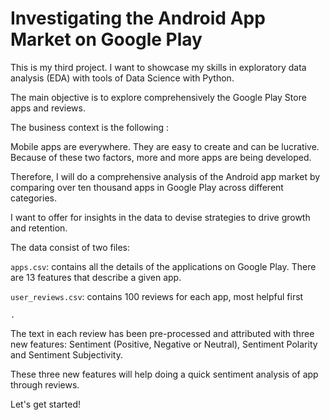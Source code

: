 # Investigating the Android App Market on Google Play

This is my third project. I want to showcase my skills in exploratory data analysis (EDA) with tools of Data Science with Python.

The main objective is to explore comprehensively the Google Play Store apps and reviews.

The business context is the following :

Mobile apps are everywhere. They are easy to create and can be lucrative. Because of these two factors, more and more apps are being developed.

Therefore, I will do a comprehensive analysis of the Android app market by comparing over ten thousand apps in Google Play across different categories.

I want to offer for insights in the data to devise strategies to drive growth and retention.

The data consist of two files:

`apps.csv`: contains all the details of the applications on Google Play. There are 13 features that describe a given app.

`user_reviews.csv`: contains 100 reviews for each app, most helpful first

    .
The text in each review has been pre-processed and attributed with three new features: Sentiment (Positive, Negative or Neutral), Sentiment Polarity and Sentiment Subjectivity.

These three new features will help doing a quick sentiment analysis of app through reviews.

Let's get started!
